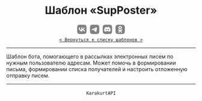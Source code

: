 <div align="center">
    <h1> Шаблон «SupPoster» </h1>
    <img src="../MediaImg/MediaVK-.svg" height="30"/>
    <img src="../MediaImg/MediaTG-.svg" height="30"/>
    <img src="../MediaImg/MediaDC-.svg" height="30"/>
    <img src="../MediaImg/MediaOK-.svg" height="30"/>
    <br>
    <code><a href="../ReadMe.md">< Вернуться к списку шаблонов ></a></code>
    <hr>
</div>

<div align="left">
    Шаблон бота, помогающего в рассылках электронных писем по нужным пользователю адресам. Может помочь
    в формировании письма, формировании списка получателей и настроить отложенную отправку писем.
    <br>
    <hr>
</div>

<div align="center">
    <code>KarakurtAPI</code>
</div>